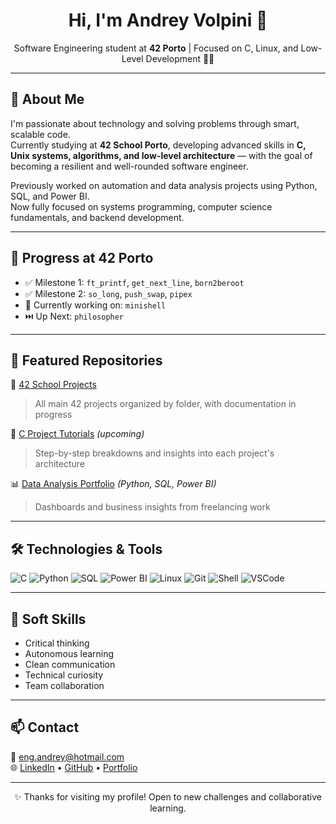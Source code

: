 <h1 align="center">Hi, I'm Andrey Volpini 👋</h1>

<p align="center">
  Software Engineering student at <strong>42 Porto</strong> | Focused on C, Linux, and Low-Level Development 🧠🐧
</p>

---

## 🚀 About Me
I'm passionate about technology and solving problems through smart, scalable code.  
Currently studying at <strong>42 School Porto</strong>, developing advanced skills in <strong>C, Unix systems, algorithms, and low-level architecture</strong> — with the goal of becoming a resilient and well-rounded software engineer.

Previously worked on automation and data analysis projects using Python, SQL, and Power BI.  
Now fully focused on systems programming, computer science fundamentals, and backend development.

---

## 🎯 Progress at 42 Porto
- ✅ Milestone 1: `ft_printf`, `get_next_line`, `born2beroot`
- ✅ Milestone 2: `so_long`, `push_swap`, `pipex`
- 🔄 Currently working on: `minishell`
- ⏭️ Up Next: `philosopher`

---

## 📌 Featured Repositories
🌟 [42 School Projects](https://github.com/andreyvolpini/42-school-projects)  
> All main 42 projects organized by folder, with documentation in progress

📘 [C Project Tutorials](https://github.com/andreyvolpini/42-school-tutorials) *(upcoming)*  
> Step-by-step breakdowns and insights into each project's architecture

📊 [Data Analysis Portfolio](https://is.gd/J8Qk7U) *(Python, SQL, Power BI)*  
> Dashboards and business insights from freelancing work

---

## 🛠️ Technologies & Tools

![C](https://img.shields.io/badge/C-00599C?style=flat-square&logo=c)
![Python](https://img.shields.io/badge/Python-3776AB?style=flat-square&logo=python)
![SQL](https://img.shields.io/badge/SQL-336791?style=flat-square&logo=postgresql)
![Power BI](https://img.shields.io/badge/PowerBI-F2C811?style=flat-square&logo=powerbi)
![Linux](https://img.shields.io/badge/Linux-FCC624?style=flat-square&logo=linux)
![Git](https://img.shields.io/badge/Git-F05032?style=flat-square&logo=git)
![Shell](https://img.shields.io/badge/Bash-4EAA25?style=flat-square&logo=gnu-bash)
![VSCode](https://img.shields.io/badge/VS%20Code-007ACC?style=flat-square&logo=visual-studio-code)

---

## 🧠 Soft Skills
- Critical thinking  
- Autonomous learning  
- Clean communication  
- Technical curiosity  
- Team collaboration

---

## 📫 Contact
📧 eng.andrey@hotmail.com  
🌐 [LinkedIn](https://www.linkedin.com/in/andrey-volpini/) • [GitHub](https://github.com/andreyvolpini) • [Portfolio](https://is.gd/J8Qk7U)

---

<p align="center">✨ Thanks for visiting my profile! Open to new challenges and collaborative learning.</p>
